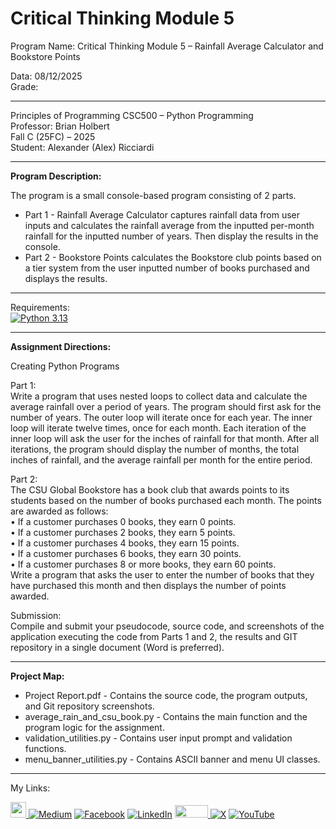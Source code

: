 ﻿# Critical Thinking Module 5
Program Name: Critical Thinking Module 5 – Rainfall Average Calculator and Bookstore Points

Data:  08/12/2025  
Grade: 

---

Principles of Programming CSC500 – Python Programming   
Professor: Brian Holbert  
Fall C (25FC) – 2025   
Student: Alexander (Alex) Ricciardi

---

**Program Description:**

The program is a small console-based program consisting of 2 parts.

-	Part 1 - Rainfall Average Calculator captures rainfall data from user inputs and calculates the rainfall average from the inputted per-month rainfall for the inputted number of years. Then display the results in the console.
-	Part 2 - Bookstore Points calculates the Bookstore club points based on a tier system from the user inputted number of books purchased and displays the results.

---

Requirements:  
[![Python 3.13](https://img.shields.io/badge/python-3.13-blue.svg)](https://www.python.org/downloads/)

---

**Assignment Directions:**  

Creating Python Programs

Part 1:  
Write a program that uses nested loops to collect data and calculate the average rainfall over a period of years. The program should first ask for the number of years. The outer loop will iterate once for each year. The inner loop will iterate twelve times, once for each month. Each iteration of the inner loop will ask the user for the inches of rainfall for that month. After all iterations, the program should display the number of months, the total inches of rainfall, and the average rainfall per month for the entire period.

Part 2:  
The CSU Global Bookstore has a book club that awards points to its students based on the number of books purchased each month. The points are awarded as follows:  
•	If a customer purchases 0 books, they earn 0 points.  
•	If a customer purchases 2 books, they earn 5 points.  
•	If a customer purchases 4 books, they earn 15 points.  
•	If a customer purchases 6 books, they earn 30 points.  
•	If a customer purchases 8 or more books, they earn 60 points.  
Write a program that asks the user to enter the number of books that they have purchased this month and then displays the number of points awarded.

Submission:  
Compile and submit your pseudocode, source code, and screenshots of the application executing the code from Parts 1 and 2, the results and GIT repository in a single document (Word is preferred).

---

**Project Map:**

- Project Report.pdf - Contains the source code, the program outputs, and Git repository  screenshots.
- average_rain_and_csu_book.py - Contains the main function and the program logic for the assignment.
- validation_utilities.py - Contains user input prompt and validation functions.
- menu_banner_utilities.py - Contains ASCII banner and menu UI classes.

---

My Links:   

<span><a href="https://www.alexomegapy.com" target="_blank"><img width="25" height="25" src="https://github.com/user-attachments/assets/a8e0ea66-5d8f-43b3-8fff-2c3d74d57f53"></span>    [![Medium](https://img.shields.io/badge/Medium-12100E?style=for-the-badge&logo=medium&logoColor=whit)](https://medium.com/@alex.omegapy)    [![Facebook](https://img.shields.io/badge/Facebook-%231877F2.svg?logo=Facebook&logoColor=white)](https://www.facebook.com/profile.php?id=100089638857137)    [![LinkedIn](https://img.shields.io/badge/LinkedIn-%230077B5.svg?logo=linkedin&logoColor=white)](https://linkedin.com/in/alex-ricciardi)    <span><a href="https://www.threads.net/@alexomegapy?hl=en" target="_blank"><img width="53" height="20" src="https://github.com/user-attachments/assets/58c9e833-4501-42e4-b4fe-39ffafba99b2"></span>    [![X](https://img.shields.io/badge/X-black.svg?logo=X&logoColor=white)](https://x.com/AlexOmegapy)    [![YouTube](https://img.shields.io/badge/YouTube-%23FF0000.svg?logo=YouTube&logoColor=white)](https://www.youtube.com/channel/UC4rMaQ7sqywMZkfS1xGh2AA) 


